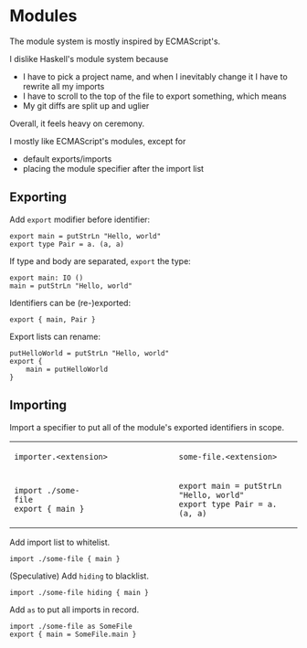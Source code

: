 # Modules
The module system is mostly inspired by ECMAScript's.

I dislike Haskell's module system because
- I have to pick a project name, and when I inevitably change it I have to rewrite all my imports
- I have to scroll to the top of the file to export something, which means
- My git diffs are split up and uglier

Overall, it feels heavy on ceremony.

I mostly like ECMAScript's modules, except for
- default exports/imports
- placing the module specifier after the import list

## Exporting
Add `export` modifier before identifier:
```
export main = putStrLn "Hello, world"
export type Pair = a. (a, a)
```

If type and body are separated, `export` the type:
```
export main: IO ()
main = putStrLn "Hello, world"
```

Identifiers can be (re-)exported:
```
export { main, Pair }
```

Export lists can rename:
```
putHelloWorld = putStrLn "Hello, world"
export {
    main = putHelloWorld
}
```

## Importing

Import a specifier to put all of the module's exported identifiers in scope.

<table>
<tr>
<td>

`importer.<extension>`

</td>
<td>

`some-file.<extension>`

</td>
</tr>
<tr>
<td>

```
import ./some-file                       
export { main }
```

</td>
<td>

```
export main = putStrLn "Hello, world"    
export type Pair = a. (a, a)
```

</td>
</tr>
</table>

Add import list to whitelist.
```
import ./some-file { main }
```

(Speculative) Add `hiding` to blacklist.
```
import ./some-file hiding { main }
```

Add `as` to put all imports in record.
```
import ./some-file as SomeFile
export { main = SomeFile.main }
```
